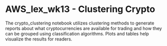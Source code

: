 # AWS_lex_wk13 - Clustering Crypto 

The crypto_clustering notebook utilizes clustering methods to generate reports about what cryptocurrencies are available for trading and how they can be grouped using classification algorithms.  Plots and tables help visualize the results for readers.